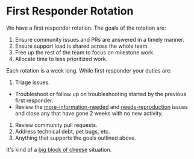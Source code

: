 # First Responder Rotation

We have a first responder rotation. The goals of the rotation are:

1. Ensure community issues and PRs are answered in a timely manner.
1. Ensure support load is shared across the whole team.
1. Free up the rest of the team to focus on milestone work.
1. Allocate time to less prioritized work.

Each rotation is a week long. While first responder your duties are:

1. Triage issues.
  * Troubleshoot or follow up on troubleshooting started by the previous first responder.
  * Review the [more-information-needed](https://github.com/kactus-io/kactus/issues?q=is%3Aopen+is%3Aissue+label%3Amore-information-needed+sort%3Aupdated-asc) and [needs-reproduction](https://github.com/kactus-io/kactus/issues?q=is%3Aopen+is%3Aissue+sort%3Aupdated-asc+label%3Aneeds-reproduction) issues and close any that have gone 2 weeks with no new activity.
1. Review community pull requests.
1. Address technical debt, pet bugs, etc.
1. Anything that supports the goals outlined above.

It's kind of a [big block of cheese](https://www.youtube.com/watch?v=Vm9HZq53rqU) situation.
